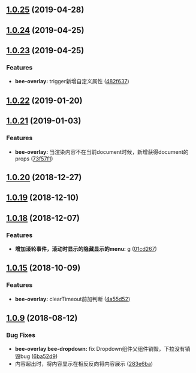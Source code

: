 <a name="1.0.25"></a>
## [1.0.25](https://github.com/tinper-bee/overlay/compare/v1.0.24...v1.0.25) (2019-04-28)



<a name="1.0.24"></a>
## [1.0.24](https://github.com/tinper-bee/overlay/compare/v1.0.23...v1.0.24) (2019-04-25)



<a name="1.0.23"></a>
## [1.0.23](https://github.com/tinper-bee/overlay/compare/v1.0.22...v1.0.23) (2019-04-25)


### Features

* **bee-overlay:** trigger新增自定义属性 ([482f637](https://github.com/tinper-bee/overlay/commit/482f637))



<a name="1.0.22"></a>
## [1.0.22](https://github.com/tinper-bee/overlay/compare/v1.0.21...v1.0.22) (2019-01-20)



<a name="1.0.21"></a>
## [1.0.21](https://github.com/tinper-bee/overlay/compare/v1.0.20...v1.0.21) (2019-01-03)


### Features

* **bee-overlay:** 当渲染内容不在当前document时候，新增获得document的props ([73f57f1](https://github.com/tinper-bee/overlay/commit/73f57f1))



<a name="1.0.20"></a>
## [1.0.20](https://github.com/tinper-bee/overlay/compare/v1.0.19...v1.0.20) (2018-12-27)



<a name="1.0.19"></a>
## [1.0.19](https://github.com/tinper-bee/overlay/compare/v1.0.18...v1.0.19) (2018-12-10)



<a name="1.0.18"></a>
## [1.0.18](https://github.com/tinper-bee/overlay/compare/v1.0.15...v1.0.18) (2018-12-07)


### Features

* **增加滚轮事件，滚动时显示的隐藏显示的menu:** g ([01cd267](https://github.com/tinper-bee/overlay/commit/01cd267))



<a name="1.0.15"></a>
## [1.0.15](https://github.com/tinper-bee/overlay/compare/v1.0.9...v1.0.15) (2018-10-09)


### Features

* **bee-overlay:** clearTimeout前加判断 ([4a55d52](https://github.com/tinper-bee/overlay/commit/4a55d52))



<a name="1.0.9"></a>
## [1.0.9](https://github.com/tinper-bee/overlay/compare/6ba52d9...v1.0.9) (2018-08-12)


### Bug Fixes

* **bee-overlay bee-dropdown:** fix Dropdown组件父组件销毁，下拉没有销毁bug ([6ba52d9](https://github.com/tinper-bee/overlay/commit/6ba52d9))
* 内容超出时，将内容显示在相反反向将内容展示 ([283e6ba](https://github.com/tinper-bee/overlay/commit/283e6ba))



